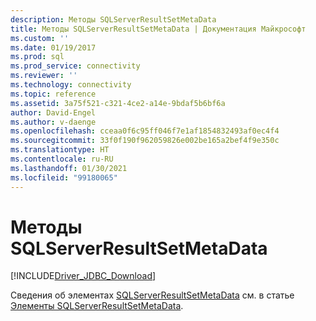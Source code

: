 ```yaml
---
description: Методы SQLServerResultSetMetaData
title: Методы SQLServerResultSetMetaData | Документация Майкрософт
ms.custom: ''
ms.date: 01/19/2017
ms.prod: sql
ms.prod_service: connectivity
ms.reviewer: ''
ms.technology: connectivity
ms.topic: reference
ms.assetid: 3a75f521-c321-4ce2-a14e-9bdaf5b6bf6a
author: David-Engel
ms.author: v-daenge
ms.openlocfilehash: cceaa0f6c95ff046f7e1af1854832493af0ec4f4
ms.sourcegitcommit: 33f0f190f962059826e002be165a2bef4f9e350c
ms.translationtype: HT
ms.contentlocale: ru-RU
ms.lasthandoff: 01/30/2021
ms.locfileid: "99180065"
---
```

# <a name="sqlserverresultsetmetadata-methods"></a>Методы SQLServerResultSetMetaData
[!INCLUDE[Driver_JDBC_Download](../../../includes/driver_jdbc_download.md)]

  Сведения об элементах [SQLServerResultSetMetaData](../../../connect/jdbc/reference/sqlserverresultsetmetadata-class.md) см. в статье [Элементы SQLServerResultSetMetaData](../../../connect/jdbc/reference/sqlserverresultsetmetadata-members.md).  
  
  
